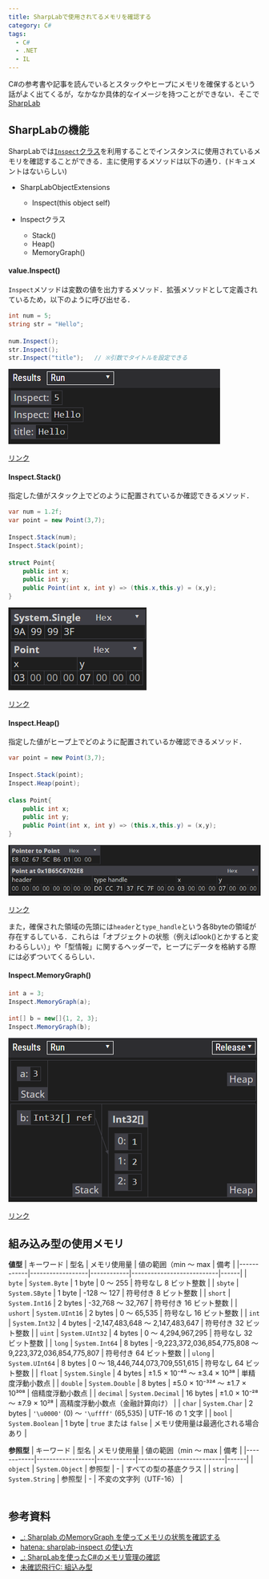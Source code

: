 ```yaml
---
title: SharpLabで使用されてるメモリを確認する
category: C#
tags:
  - C#
  - .NET
  - IL
---
```


C#の参考書や記事を読んでいるとスタックやヒープにメモリを確保するという話がよく出てくるが，なかなか具体的なイメージを持つことができない．そこで[SharpLab][SharpLab]

<!-- more -->


## SharpLabの機能
SharpLabでは[`Inspect`クラス][Inspectクラス]を利用することでインスタンスに使用されているメモリを確認することができる．主に使用するメソッドは以下の通り．(ドキュメントはないらしい)
  
- SharpLabObjectExtensions
  - Inspect(this object self)

- Inspectクラス
  - Stack()
  - Heap()
  - MemoryGraph()

#### value.Inspect()

`Inspect`メソッドは変数の値を出力するメソッド．拡張メソッドとして定義されているため，以下のように呼び出せる．

```cs
int num = 5;
string str = "Hello";

num.Inspect();
str.Inspect();
str.Inspect("title");   // ※引数でタイトルを設定できる
```
![alt text](SharpLab_inspect_01.png)

[リンク](https://sharplab.io/#v2:EYLgHgbALANALiATgVwHYB8CWq4AJXIC2uAvLgKwDcAsAFAACAjAAy4DOcipuARABIBTADZCA9jxq06BQgDoAkqjYAHAQGM4ACgCUkjogVLVGnXs6GV6rTziY4QgT11A)


#### Inspect.Stack()
指定した値がスタック上でどのように配置されているか確認できるメソッド．

```cs
var num = 1.2f;
var point = new Point(3,7); 

Inspect.Stack(num);
Inspect.Stack(point);

struct Point{
    public int x;
    public int y;
    public Point(int x, int y) => (this.x,this.y) = (x,y);
}
```
![alt text](SharpLab_Stack_01.png)

[リンク](https://sharplab.io/#v2:C4LgTgrgdgPgbgQzAAihAtsgvMgjAOgCYAzAbgFgAoRFABwHsBLKYbVAUwHdkAFJlgBQBmADQB2AJSlkVKgEkoAZ1rsAxsHwBlYAlUBrAWnRT5Sleq079Ahs2AnKVRcEjre/YAG8qyX8gACQsh2yAAeFJR+AUEhAJ4RUYHudgIhoSLBLMixEtgAfMgCwAAWjIr46SVl+DlsAuk5EQC+QA===)

#### Inspect.Heap()
指定した値がヒープ上でどのように配置されているか確認できるメソッド．

```cs
var point = new Point(3,7); 

Inspect.Stack(point);
Inspect.Heap(point);

class Point{
    public int x;
    public int y;
    public Point(int x, int y) => (this.x,this.y) = (x,y);
}
```

![alt text](SharpLab_Heap_01.png)

[リンク](https://sharplab.io/#v2:C4LgTgrgdgPgbgQzAAgA4HsCWVjILzJQCmA7sgApY4AUAzADQDsAlANzICwAUNwJJQBnVEQDGwAHQBlYAhEBrahmzA2fQcLHiAEkQSpFVFa27cAAgCYKhgN7dk95KdrJlyAB7GuDx89cBPT28nK2VqVzd6FxxkP2Z8AD5kamAAC0wBcQjU9PFY/CSI2M8AX24gA=)


また，確保された領域の先頭には`header`と`type_handle`という各8byteの領域が存在するしている．これらは「オブジェクトの状態（例えばlook()とかすると変わるらしい）」や「型情報」に関するヘッダーで，ヒープにデータを格納する際には必ずついてくるらしい．


#### Inspect.MemoryGraph()

```cs
int a = 3;
Inspect.MemoryGraph(a);

int[] b = new[]{1, 2, 3};
Inspect.MemoryGraph(b);
```
![alt text](SharpLab_MemoryGraph_01.png)

[リンク](https://sharplab.io/#v2:C4LgTgrgdgPgllYACAhkgvEgzAbgLABQAAgEwCsKAlPgYQsANoC6SARhklAKYDuzA3gEYANEhKisAXxqkyrakA==)


## 組み込み型の使用メモリ


**値型**
| キーワード   | 型名               | メモリ使用量 | 値の範囲（min ～ max | 備考 |
|------------|------------------|------------|---------------------------|------|
| `byte`     | `System.Byte`    | 1 byte     | 0 ～ 255                     | 符号なし 8 ビット整数 |
| `sbyte`    | `System.SByte`   | 1 byte     | -128 ～ 127                 | 符号付き 8 ビット整数 |
| `short`    | `System.Int16`   | 2 bytes    | -32,768 ～ 32,767            | 符号付き 16 ビット整数 |
| `ushort`   | `System.UInt16`  | 2 bytes    | 0 ～ 65,535                  | 符号なし 16 ビット整数 |
| `int`      | `System.Int32`   | 4 bytes    | -2,147,483,648 ～ 2,147,483,647 | 符号付き 32 ビット整数 |
| `uint`     | `System.UInt32`  | 4 bytes    | 0 ～ 4,294,967,295           | 符号なし 32 ビット整数 |
| `long`     | `System.Int64`   | 8 bytes    | -9,223,372,036,854,775,808 ～ 9,223,372,036,854,775,807 | 符号付き 64 ビット整数 |
| `ulong`    | `System.UInt64`  | 8 bytes    | 0 ～ 18,446,744,073,709,551,615 | 符号なし 64 ビット整数 |
| `float`    | `System.Single`  | 4 bytes    | ±1.5 × 10⁻⁴⁵ ～ ±3.4 × 10³⁸ | 単精度浮動小数点 |
| `double`   | `System.Double`  | 8 bytes    | ±5.0 × 10⁻³²⁴ ～ ±1.7 × 10³⁰⁸ | 倍精度浮動小数点 |
| `decimal`  | `System.Decimal` | 16 bytes   | ±1.0 × 10⁻²⁸ ～ ±7.9 × 10²⁸ | 高精度浮動小数点（金融計算向け） |
| `char`     | `System.Char`    | 2 bytes    | `'\u0000'` (0) ～ `'\uffff'` (65,535) | UTF-16 の 1 文字 |
| `bool`     | `System.Boolean` | 1 byte | `true` または `false` | メモリ使用量は最適化される場合あり |

**参照型**
| キーワード   | 型名               | メモリ使用量 | 値の範囲（min ～ max | 備考 |
|------------|------------------|------------|---------------------------|------|
| `object`   | `System.Object`  | 参照型     | - | すべての型の基底クラス |
| `string`   | `System.String`  | 参照型     | - | 不変の文字列（UTF-16） |


#### 

```cs

```


## 参考資料
- [_: Sharplab のMemoryGraph を使ってメモリの状態を確認する](https://tech.guitarrapc.com/entry/2019/02/14/055953)
- [hatena: sharplab-inspect の使い方](https://shikaku-sh.hatenablog.com/entry/c-sharp-how-to-use-sharplab-inspect)
- [_: SharpLabを使ったC#のメモリ管理の確認](https://soft-rime.com/post-9359/#google_vignette)
- [未確認飛行C: 組込み型](https://ufcpp.net/study/csharp/st_embeddedtype.html)

<!-- リンク -->
[SharpLab]: https://sharplab.io/
[Inspectクラス]: https://github.com/ashmind/SharpLab/blob/main/source/Runtime/Inspect.cs
[SharpLabObjectExtensionsクラス]: https://github.com/ashmind/SharpLab/blob/main/source/Runtime/SharpLabObjectExtensions.cs


[組み込み型]: https://learn.microsoft.com/ja-jp/dotnet/csharp/language-reference/builtin-types/built-in-types